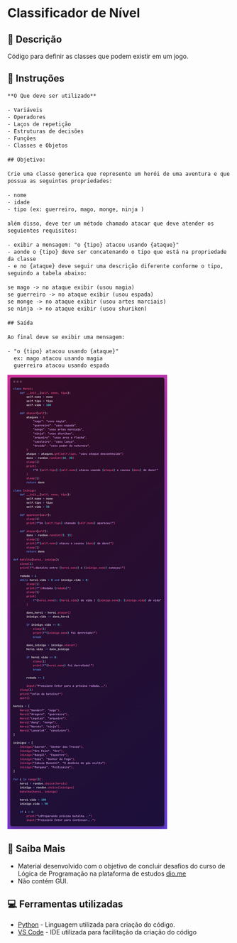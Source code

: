 # Classificador de Nível

## 📒 Descrição
Código para definir as classes que podem existir em um jogo.

## 📜 Instruções

```
**O Que deve ser utilizado**

- Variáveis
- Operadores
- Laços de repetição
- Estruturas de decisões
- Funções
- Classes e Objetos

## Objetivo:

Crie uma classe generica que represente um herói de uma aventura e que possua as seguintes propriedades:

- nome
- idade
- tipo (ex: guerreiro, mago, monge, ninja )

além disso, deve ter um método chamado atacar que deve atender os seguientes requisitos:

- exibir a mensagem: "o {tipo} atacou usando {ataque}"
- aonde o {tipo} deve ser concatenando o tipo que está na propriedade da classe
- e no {ataque} deve seguir uma descrição diferente conforme o tipo, seguindo a tabela abaixo:

se mago -> no ataque exibir (usou magia)
se guerreiro -> no ataque exibir (usou espada)
se monge -> no ataque exibir (usou artes marciais)
se ninja -> no ataque exibir (usou shuriken)

## Saída

Ao final deve se exibir uma mensagem:

- "o {tipo} atacou usando {ataque}"
  ex: mago atacou usando magia
  guerreiro atacou usando espada
```

![Classes](classes.png)

## 🔎 Saiba Mais
- Material desenvolvido com o objetivo de concluir desafios do curso de Lógica de Programação na plataforma de estudos [dio.me](https://web.dio.me)
- Não contém GUI.

## 💻 Ferramentas utilizadas
- [Python](https://www.python.org/) - Linguagem utilizada para criação do código.
- [VS Code](https://code.visualstudio.com/) - IDE utilizada para facilitação da criação do código

